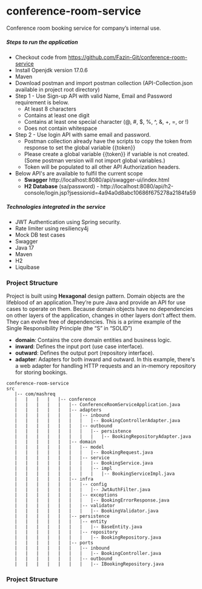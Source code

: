 # conference-room-service
Conference room booking service for company’s internal use.
##### Steps to run the application
- Checkout code from https://github.com/Fazin-Git/conference-room-service
- Install Openjdk version 17.0.6
- Maven
- Download postman and import postman collection (API-Collection.json available in project root directory)
- Step 1 - Use Sign-up API with valid Name, Email and Password requirement is below.
     - At least 8 characters
     - Contains at least one digit
     - Contains at least one special character (@, #, $, %, ^, &, +, =, or !)
     - Does not contain whitespace
- Step 2 - Use login API with same email and password.
     - Postman collection already have the scripts to copy the token from response to set the global variable {{token}}
     - Please create a global variable {{token}} if variable is not created.(Some postman version will not import global variables.)
     - Token will be populated to all other API Authorization headers.
- Below API's are available to fulfil the current scope
     - **Swagger** http://localhost:8080/api/swagger-ui/index.html
     - **H2 Database** (sa/password) - http://localhost:8080/api/h2-console/login.jsp?jsessionid=4a94a0d8abc10686f675278a2184fa59

##### Technologies integrated in the service
- JWT Authentication using Spring security.
- Rate limiter using resiliency4j
- Mock DB test cases
- Swagger
- Java 17
- Maven
- H2
- Liquibase
### Project Structure
Project is built using **Hexagonal** design pattern.
Domain objects are the lifeblood of an application.They’re pure Java and provide an API for use cases to operate on them.
Because domain objects have no dependencies on other layers of the application, changes in other layers don’t affect them. 
They can evolve free of dependencies. 
This is a prime example of the Single Responsibility Principle (the “S” in “SOLID”)

 - **domain**: Contains the core domain entities and business logic.
 - **inward**: Defines the input port (use case interface).
 - **outward**: Defines the output port (repository interface).
 - **adapter**: Adapters for both inward and outward. In this example, 
   there's a web adapter for handling HTTP requests and an in-memory repository for storing bookings.
```bash![img.png](img.png)
conference-room-service
src
   |-- com/mashreq
   |   |   |   |   |-- conference
   |   |   |   |   |   |-- ConferenceRoomServiceApplication.java
   |   |   |   |   |   |-- adapters
   |   |   |   |   |   |   |-- inbound
   |   |   |   |   |   |   |   |-- BookingControllerAdapter.java
   |   |   |   |   |   |   |-- outbound
   |   |   |   |   |   |   |   |-- persistence
   |   |   |   |   |   |   |   |   |-- BookingRepositoryAdapter.java
   |   |   |   |   |   |-- domain
   |   |   |   |   |   |   |-- model
   |   |   |   |   |   |   |   |-- BookingRequest.java
   |   |   |   |   |   |   |-- service
   |   |   |   |   |   |   |   |-- BookingService.java
   |   |   |   |   |   |   |   |-- impl
   |   |   |   |   |   |   |   |   |-- BookingServiceImpl.java
   |   |   |   |   |   |-- infra
   |   |   |   |   |   |   |-- config
   |   |   |   |   |   |   |   |-- JwtAuthFilter.java
   |   |   |   |   |   |   |-- exceptions
   |   |   |   |   |   |   |   |-- BookingErrorResponse.java
   |   |   |   |   |   |   |-- validator
   |   |   |   |   |   |   |   |-- BookingValidator.java
   |   |   |   |   |   |-- persistence
   |   |   |   |   |   |   |-- entity
   |   |   |   |   |   |   |   |-- BaseEntity.java
   |   |   |   |   |   |   |-- repository
   |   |   |   |   |   |   |   |-- BookingRepository.java
   |   |   |   |   |   |-- ports
   |   |   |   |   |   |   |-- inbound
   |   |   |   |   |   |   |   |-- BookingController.java
   |   |   |   |   |   |   |-- outbound
   |   |   |   |   |   |   |   |-- IBookingRepository.java
```
### Project Structure

